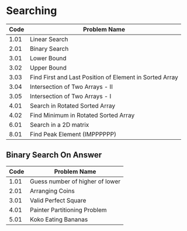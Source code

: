 # Searching

| Code  | Problem Name                 
|-------|------------------------------
| 1.01  | Linear Search
| 2.01  | Binary Search  
| 3.01  | Lower Bound
| 3.02  | Upper Bound
| 3.03  | Find First and Last Position of Element in Sorted Array
| 3.04  | Intersection of Two Arrays - II
| 3.05  | Intersection of Two Arrays - I
| 4.01  | Search in Rotated Sorted Array
| 4.02  | Find Minimum in Rotated Sorted Array
| 6.01  | Search in a 2D matrix
| 8.01  | Find Peak Element (IMPPPPPP)





## Binary Search On Answer
| Code  | Problem Name                 
|-------|------------------------------
| 1.01  | Guess number of higher of lower
| 2.01  | Arranging Coins     
| 3.01  | Valid Perfect Square
| 4.01  | Painter Partitioning Problem   
| 5.01  | Koko Eating Bananas     
